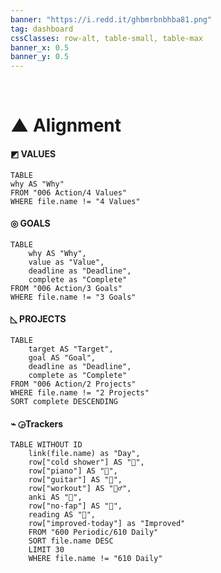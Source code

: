 ```yaml
---
banner: "https://i.redd.it/ghbmrbnbhba81.png"
tag: dashboard
cssClasses: row-alt, table-small, table-max
banner_x: 0.5
banner_y: 0.5
---
```

⠀
#  ▲ Alignment
####  ◩ VALUES
```dataview
TABLE
why AS "Why"
FROM "006 Action/4 Values"
WHERE file.name != "4 Values"
```

#### ◎ GOALS
```dataview
TABLE
	why AS "Why",
	value as "Value",
	deadline as "Deadline",
	complete as "Complete"
FROM "006 Action/3 Goals"
WHERE file.name != "3 Goals"
```

#### ◺ PROJECTS
```dataview
TABLE
	target AS "Target",
	goal AS "Goal",
	deadline as "Deadline",
	complete as "Complete"
FROM "006 Action/2 Projects"
WHERE file.name != "2 Projects"
SORT complete DESCENDING
```
#### ⌁ ◶Trackers
```dataview
TABLE WITHOUT ID
	link(file.name) as "Day",
	row["cold shower"] AS "🚿",
	row["piano"] AS "🎹",
	row["guitar"] AS "🎸",
	row["workout"] AS "🏃‍♂️",
	anki AS "🎴",
	row["no-fap"] AS "🔞",
	reading AS "📖",
	row["improved-today"] as "Improved"
	FROM "600 Periodic/610 Daily" 
	SORT file.name DESC
	LIMIT 30
	WHERE file.name != "610 Daily"
```

